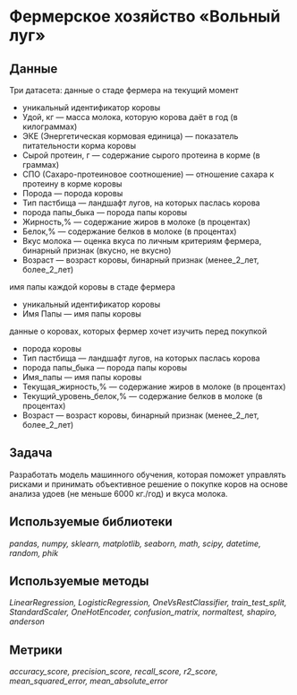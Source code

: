 # Фермерское хозяйство «Вольный луг»

## Данные

Три датасета:
данные о стаде фермера на текущий момент
- уникальный идентификатор коровы
- Удой, кг — масса молока, которую корова даёт в год (в килограммах)
- ЭКЕ (Энергетическая кормовая единица) — показатель питательности корма коровы
- Сырой протеин, г — содержание сырого протеина в корме (в граммах)
- СПО (Сахаро-протеиновое соотношение) — отношение сахара к протеину в корме коровы
- Порода — порода коровы
- Тип пастбища — ландшафт лугов, на которых паслась корова
- порода папы_быка — порода папы коровы
- Жирность,% — содержание жиров в молоке (в процентах)
- Белок,% — содержание белков в молоке (в процентах)
- Вкус молока — оценка вкуса по личным критериям фермера, бинарный признак (вкусно, не вкусно)
- Возраст — возраст коровы, бинарный признак (менее_2_лет, более_2_лет)

имя папы каждой коровы в стаде фермера
- уникальный идентификатор коровы
- Имя Папы — имя папы коровы

данные о коровах, которых фермер хочет изучить перед покупкой
- порода коровы
- Тип пастбища — ландшафт лугов, на которых паслась корова
- порода папы_быка — порода папы коровы
- Имя_папы — имя папы коровы
- Текущая_жирность,% — содержание жиров в молоке (в процентах)
- Текущий_уровень_белок,% — содержание белков в молоке (в процентах)
- Возраст — возраст коровы, бинарный признак (менее_2_лет, более_2_лет)

## Задача

Разработать модель машинного обучения, которая поможет управлять рисками и принимать объективное решение о покупке коров на основе анализа удоев (не меньше 6000 кг./год) и вкуса молока.

## Используемые библиотеки
*pandas, numpy, sklearn, matplotlib, seaborn, math, scipy, datetime, random, phik*

## Используемые методы
*LinearRegression, LogisticRegression, OneVsRestClassifier, train_test_split, StandardScaler, OneHotEncoder, confusion_matrix, normaltest, shapiro, anderson*

## Метрики
*accuracy_score, precision_score, recall_score, r2_score, mean_squared_error, mean_absolute_error*
